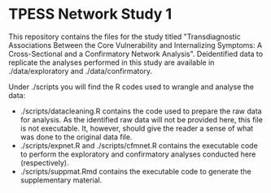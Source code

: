 # TPESS Network Study 1
This repository contains the files for the study titled "Transdiagnostic Associations Between the Core Vulnerability and Internalizing Symptoms: A Cross-Sectional and a Confirmatory Network Analysis". Deidentified data to replicate the analyses performed in this study are available in ./data/exploratory and ./data/confirmatory.

Under ./scripts you will find the R codes used to wrangle and analyse the data:
- ./scripts/datacleaning.R contains the code used to prepare the raw data for analysis. As the identified raw data will not be provided here, this file is not executable. It, however, should give the reader a sense of what was done to the original data file.
- ./scripts/expnet.R and ./scripts/cfmnet.R contains the executable code to perform the exploratory and confirmatory analyses conducted here (respectively).
- ./scripts/suppmat.Rmd contains the executable code to generate the supplementary material.
